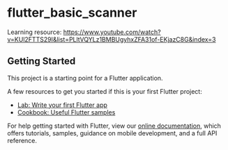 # flutter_basic_scanner

Learning resource: https://www.youtube.com/watch?v=KUl2FTTS29I&list=PLltVQYLz1BMBUgyhxZFA31of-EKjazC8G&index=3

## Getting Started

This project is a starting point for a Flutter application.

A few resources to get you started if this is your first Flutter project:

- [Lab: Write your first Flutter app](https://flutter.dev/docs/get-started/codelab)
- [Cookbook: Useful Flutter samples](https://flutter.dev/docs/cookbook)

For help getting started with Flutter, view our
[online documentation](https://flutter.dev/docs), which offers tutorials,
samples, guidance on mobile development, and a full API reference.
